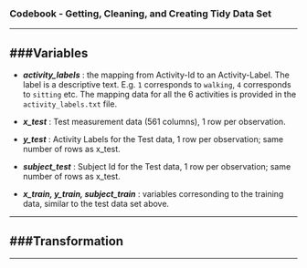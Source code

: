 ### Codebook - Getting, Cleaning, and Creating Tidy Data Set
---
###Variables
---
* ***activity_labels*** : the mapping from Activity-Id to an Activity-Label. The label is a descriptive text. E.g. `1` corresponds to `walking`, `4` corresponds to `sitting` etc. The mapping data for all the 6 activities is provided in the `activity_labels.txt` file.  

* ***x_test*** : Test measurement data (561 columns), 1 row per observation.

* ***y_test*** : Activity Labels for the Test data, 1 row per observation; same number of rows as x_test.

* ***subject_test*** : Subject Id for the Test data, 1 row per observation; same number of rows as x_test.

* ***x_train, y_train, subject_train*** : variables corresonding to the training data, similar to the test data set above. 

---
###Transformation
---
---